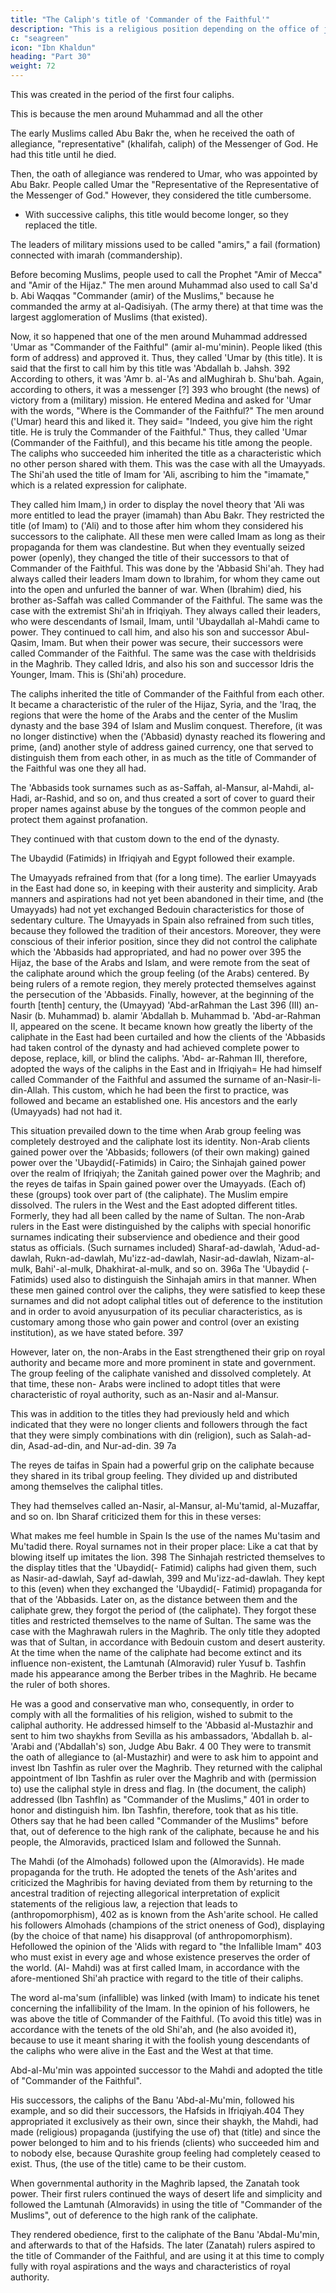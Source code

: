 ```yaml
---
title: "The Caliph's title of 'Commander of the Faithful'"
description: "This is a religious position depending on the office of judge and connected with court practice"
c: "seagreen"
icon: "Ibn Khaldun"
heading: "Part 30"
weight: 72
---
```




This was created in the period of the first four caliphs.

 This is because the men around Muhammad and all the other 

The early Muslims called Abu Bakr the, when he received the oath of allegiance, "representative" (khalifah, caliph) of the Messenger of God. He had this title <!-- of God. This form (of address) was used  -->until he died. 

Then, the oath of allegiance was rendered to Umar, who was appointed by Abu Bakr. People called Umar the "Representative of the Representative of the Messenger of God." However, they considered the title cumbersome. 

<!-- It was long and had a succession of
genitives.  -->
- With successive caliphs, this title would become longer, so <!--  and longer and end up as a tongue twister, and (the title) would no longer be distinct and recognizable because of the great number of dependent genitives. Therefore, --> they replaced the title<!--  by some other one appropriate to a (caliph) -->.

The leaders of military missions used to be called "amirs," a fail (formation) connected with imarah (commandership). 

Before becoming Muslims, people used to call the Prophet "Amir of Mecca" and "Amir of the Hijaz." The men around Muhammad also used to call Sa'd b. Abi Waqqas "Commander (amir) of the Muslims," because he commanded the army at al-Qadisiyah. (The army there) at that time was the largest agglomeration of Muslims (that existed).

Now, it so happened that one of the men around Muhammad addressed
'Umar as "Commander of the Faithful" (amir al-mu'minin). People liked (this form
of address) and approved it. Thus, they called 'Umar by (this title). It is said that the
first to call him by this title was 'Abdallah b. Jahsh. 392 According to others, it was
'Amr b. al-'As and alMughirah b. Shu'bah. Again, according to others, it was a
messenger [?] 393 who brought (the news) of victory from a (military) mission. He
entered Medina and asked for 'Umar with the words, "Where is the Commander of
the Faithful?" The men around ('Umar) heard this and liked it. They said= "Indeed,
you give him the right title. He is truly the Commander of the Faithful." Thus, they
called 'Umar (Commander of the Faithful), and this became his title among the
people. The caliphs who succeeded him inherited the title as a characteristic which
no other person shared with them. This was the case with all the Umayyads.
The Shi'ah used the title of Imam for 'Ali, ascribing to him the "imamate,"
which is a related expression for caliphate. 

They called him Imam,) in order to
display the novel theory that 'Ali was more entitled to lead the prayer (imamah) than
Abu Bakr. They restricted the title (of Imam) to ('Ali) and to those after him whom
they considered his successors to the caliphate. All these men were called Imam as
long as their propaganda for them was clandestine. But when they eventually seized
power (openly), they changed the title of their successors to that of Commander of
the Faithful. This was done by the 'Abbasid Shi'ah. They had always called their
leaders Imam down to Ibrahim, for whom they came out into the open and unfurled
the banner of war. When (Ibrahim) died, his brother as-Saffah was called
Commander of the Faithful. The same was the case with the extremist Shi'ah in
Ifriqiyah. They always called their leaders, who were descendants of Ismail, Imam,
until 'Ubaydallah al-Mahdi came to power. They continued to call him, and also his
son and successor Abul-Qasim, Imam. But when their power was secure, their
successors were called Commander of the Faithful. The same was the case with theIdrisids in the Maghrib. They called Idris, and also his son and successor Idris the
Younger, Imam. This is (Shi'ah) procedure.


The caliphs inherited the title of Commander of the Faithful from each other.
It became a characteristic of the ruler of the Hijaz, Syria, and the 'Iraq, the regions
that were the home of the Arabs and the center of the Muslim dynasty and the base
394 of Islam and Muslim conquest. Therefore, (it was no longer distinctive) when
the ('Abbasid) dynasty reached its flowering and prime, (and) another style of
address gained currency, one that served to distinguish them from each other, in as
much as the title of Commander of the Faithful was one they all had. 

The 'Abbasids took surnames such as as-Saffah, al-Mansur, al-Mahdi, al-Hadi, ar-Rashid, and so on, and thus created a sort of cover to guard their proper names against abuse by the tongues of the common people and protect them against profanation. 

They continued with that custom down to the end of the dynasty. 

The Ubaydid (Fatimids) in Ifriqiyah and Egypt followed their example.

The Umayyads refrained from that (for a long time). The earlier Umayyads
in the East had done so, in keeping with their austerity and simplicity. Arab manners
and aspirations had not yet been abandoned in their time, and (the Umayyads) had
not yet exchanged Bedouin characteristics for those of sedentary culture. The
Umayyads in Spain also refrained from such titles, because they followed the
tradition of their ancestors. Moreover, they were conscious of their inferior position,
since they did not control the caliphate which the 'Abbasids had appropriated, and
had no power over 395 the Hijaz, the base of the Arabs and Islam, and were remote
from the seat of the caliphate around which the group feeling (of the Arabs)
centered. By being rulers of a remote region, they merely protected themselves
against the persecution of the 'Abbasids. Finally, however, at the beginning of the
fourth [tenth] century, the (Umayyad) 'Abd-arRahman the Last 396 (III) an-Nasir (b.
Muhammad) b. alamir 'Abdallah b. Muhammad b. 'Abd-ar-Rahman II, appeared on
the scene. It became known how greatly the liberty of the caliphate in the East had
been curtailed and how the clients of the 'Abbasids had taken control of the dynasty
and had achieved complete power to depose, replace, kill, or blind the caliphs. 'Abd-
ar-Rahman III, therefore, adopted the ways of the caliphs in the East and in
Ifriqiyah= He had himself called Commander of the Faithful and assumed the
surname of an-Nasir-li-din-Allah. This custom, which he had been the first to
practice, was followed and became an established one. His ancestors and the early
(Umayyads) had not had it.

This situation prevailed down to the time when Arab group feeling was
completely destroyed and the caliphate lost its identity. Non-Arab clients gained
power over the 'Abbasids; followers (of their own making) gained power over the
'Ubaydid(-Fatimids) in Cairo; the Sinhajah gained power over the realm of Ifriqiyah;
the Zanitah gained power over the Maghrib; and the reyes de taifas in Spain gained
power over the Umayyads. (Each of) these (groups) took over part of (the caliphate).
The Muslim empire dissolved. The rulers in the West and the East adopted different
titles. Formerly, they had all been called by the name of Sultan.
The non-Arab rulers in the East were distinguished by the caliphs with
special honorific surnames indicating their subservience and obedience and their
good status as officials. (Such surnames included) Sharaf-ad-dawlah, 'Adud-ad-
dawlah, Rukn-ad-dawlah, Mu'izz-ad-dawlah, Nasir-ad-dawlah, Nizam-al-mulk,
Bahi'-al-mulk, Dhakhirat-al-mulk, and so on. 396a The 'Ubaydid (-Fatimids) used
also to distinguish the Sinhajah amirs in that manner. When these men gained
control over the caliphs, they were satisfied to keep these surnames and did not
adopt caliphal titles out of deference to the institution and in order to avoid anyusurpation of its peculiar characteristics, as is customary among those who gain power and control (over an existing institution), as we have stated before. 397

However, later on, the non-Arabs in the East strengthened their grip on royal authority and became more and more prominent in state and government. The group feeling of the caliphate vanished and dissolved completely. At that time, these non-
Arabs were inclined to adopt titles that were characteristic of royal authority, such
as an-Nasir and al-Mansur. 

This was in addition to the titles they had previously held and which indicated that they were no longer clients and followers through the fact that they were simply combinations with din (religion), such as Salah-ad-din,
Asad-ad-din, and Nur-ad-din. 39 7a

The reyes de taifas in Spain had a powerful grip on the caliphate because they shared in its tribal group feeling. They divided up and distributed among themselves the caliphal titles. 

They had themselves called an-Nasir, al-Mansur, al-Mu'tamid, al-Muzaffar, and so on. Ibn Sharaf criticized them
for this in these verses:

What makes me feel humble in Spain
Is the use of the names Mu'tasim and Mu'tadid there.
Royal surnames not in their proper place:
Like a cat that by blowing itself up imitates the lion. 398
The Sinhajah restricted themselves to the display titles that the 'Ubaydid(-
Fatimid) caliphs had given them, such as Nasir-ad-dawlah, Sayf ad-dawlah, 399 and
Mu'izz-ad-dawlah. They kept to this (even) when they exchanged the 'Ubaydid(-
Fatimid) propaganda for that of the 'Abbasids. Later on, as the distance between
them and the caliphate grew, they forgot the period of (the caliphate). They forgot
these titles and restricted themselves to the name of Sultan. The same was the case
with the Maghrawah rulers in the Maghrib. The only title they adopted was that of
Sultan, in accordance with Bedouin custom and desert austerity.
At the time when the name of the caliphate had become extinct and its
influence non-existent, the Lamtunah (Almoravid) ruler Yusuf b. Tashfin made his
appearance among the Berber tribes in the Maghrib. He became the ruler of both
shores. 

He was a good and conservative man who, consequently, in order to comply
with all the formalities of his religion, wished to submit to the caliphal authority. He
addressed himself to the 'Abbasid al-Mustazhir and sent to him two shaykhs from
Sevilla as his ambassadors, 'Abdallah b. al-'Arabi and ('Abdallah's) son, Judge Abu
Bakr. 4 00 They were to transmit the oath of allegiance to (al-Mustazhir) and were to
ask him to appoint and invest Ibn Tashfin as ruler over the Maghrib. They returned
with the caliphal appointment of Ibn Tashfin as ruler over the Maghrib and with
(permission to) use the caliphal style in dress and flag. In (the document, the caliph)
addressed (Ibn TashfIn) as "Commander of the Muslims," 401 in order to honor and
distinguish him. Ibn Tashfin, therefore, took that as his title. Others say that he had
been called "Commander of the Muslims" before that, out of deference to the high
rank of the caliphate, because he and his people, the Almoravids, practiced Islam
and followed the Sunnah.

The Mahdi (of the Almohads) followed upon the (Almoravids). He made
propaganda for the truth. He adopted the tenets of the Ash'arites and criticized the
Maghribis for having deviated from them by returning to the ancestral tradition of
rejecting allegorical interpretation of explicit statements of the religious law, a
rejection that leads to (anthropomorphism), 402 as is known from the Ash'arite
school. He called his followers Almohads (champions of the strict oneness of God),
displaying (by the choice of that name) his disapproval (of anthropomorphism). Hefollowed the opinion of the 'Alids with regard to "the Infallible Imam" 403 who must exist in every age and whose existence preserves the order of the world. (Al-
Mahdi) was at first called Imam, in accordance with the afore-mentioned Shi'ah
practice with regard to the title of their caliphs. 

The word al-ma'sum (infallible) was linked (with Imam) to indicate his tenet concerning the infallibility of the Imam. In
the opinion of his followers, he was above the title of Commander of the Faithful.
(To avoid this title) was in accordance with the tenets of the old Shi'ah, and (he also
avoided it), because to use it meant sharing it with the foolish young descendants of
the caliphs who were alive in the East and the West at that time. 

Abd-al-Mu'min was appointed successor to the Mahdi and adopted the title of "Commander of the Faithful". 

His successors, the caliphs of the Banu 'Abd-al-Mu'min, followed his example, and so did their successors, the Hafsids in Ifriqiyah.404 They appropriated it exclusively as their own, since their shaykh, the Mahdi, had made (religious)
propaganda (justifying the use of) that (title) and since the power belonged to him and to his friends (clients) who succeeded him and to nobody else, because Qurashite group feeling had completely ceased to exist. Thus, (the use of the title)
came to be their custom.

When governmental authority in the Maghrib lapsed, the Zanatah took power. Their first rulers continued the ways of desert life and simplicity and followed the Lamtunah (Almoravids) in using the title of "Commander of the Muslims", out of deference to the high rank of the caliphate. 

They rendered obedience, first to the caliphate of the Banu 'Abdal-Mu'min, and afterwards to that of the Hafsids. The
later (Zanatah) rulers aspired to the title of Commander of the Faithful, and are using it at this time to comply fully with royal aspirations and the ways and characteristics of royal authority. 


